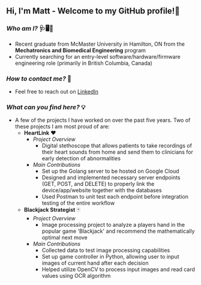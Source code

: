 ## Hi, I'm Matt - Welcome to my GitHub profile!👋

### *Who am I?* 🩺🖥🧬
  - Recent graduate from McMaster University in Hamilton, ON from the **Mechatronics and Biomedical Engineering** program
  - Currently searching for an entry-level software/hardware/firmware engineering role (primarily in British Columbia, Canada)

### *How to contact me?* 📱
  - Feel free to reach out on [LinkedIn](https://www.linkedin.com/in/matt-wilker/)

### *What can you find here?* 💡
  - A few of the projects I have worked on over the past five years. Two of these projects I am most proud of are:
      - **HeartLink** ❤
          - *Project Overview*
            - Digital stethoscope that allows patients to take recordings of their heart sounds from home and send them to clinicians for early detection of abnormalities 
          - *Main Contributions*
            - Set up the Golang server to be hosted on Google Cloud
            - Designed and implemented necessary server endpoints (GET, POST, and DELETE) to properly link the device/app/website together with the databases
            - Used Postman to unit test each endpoint before integration testing of the entire workflow
      - **Blackjack Strategist** 🃏
          - *Project Overview*
              - Image processing project to analyze a players hand in the popular game 'Blackjack' and recommend the mathematically optimal next move
          - *Main Contributions*
              - Collected data to test image processing capabilities
              - Set up game controller in Python, allowing user to input images of current hand after each decision 
              - Helped utilize OpenCV to process input images and read card values using OCR algorithm 

<!--
**matt-wilker/matt-wilker** is a ✨ _special_ ✨ repository because its `README.md` (this file) appears on your GitHub profile.

Here are some ideas to get you started:

- 🔭 I’m currently working on ...
- 🌱 I’m currently learning ...
- 👯 I’m looking to collaborate on ...
- 🤔 I’m looking for help with ...
- 💬 Ask me about ...
- 📫 How to reach me: ...
- 😄 Pronouns: ...
- ⚡ Fun fact: ...
-->
